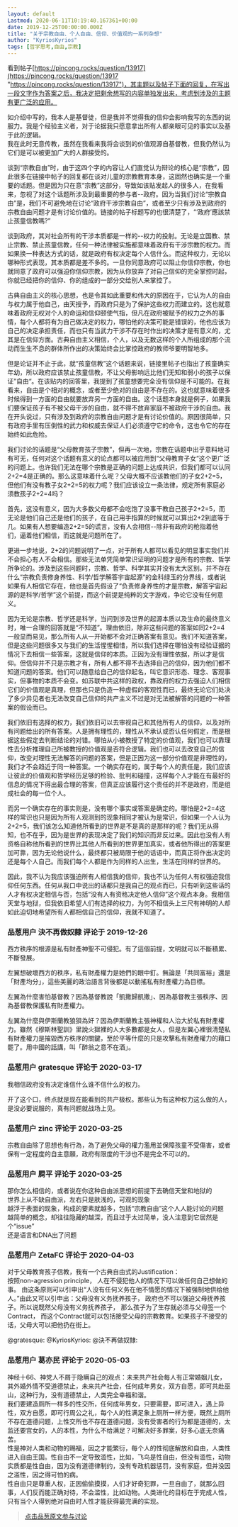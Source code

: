 ```yaml
---
layout: default
Lastmod: 2020-06-11T10:19:40.167361+00:00
date: 2019-12-25T00:00:00.000Z
title: "关于宗教自由、个人自由、信仰、价值观的一系列杂想"
author: "KyriosKyrios"
tags: [哲学思考,自由,宗教]
---
```


看到帖子[https://pincong.rocks/question/13917](https://pincong.rocks/question/13917 "https://pincong.rocks/question/13917")，其主题以及帖子下面的回复，在写出一段文字作为答案之后，我决定把剩余想写的内容单独发出来，考虑到涉及的主题有更广泛的应用。  
  
如介绍中写的，我本人是基督徒，但是我并不觉得我的信仰会影响我写的东西的说服力。我是个经验主义者，对于论据我只愿意拿出所有人都亲眼可见的事实以及基于此的逻辑。  
我在此时无意传教，虽然在我看来我将会谈到的价值观源自基督教，但我仍然认为它们是可以被更加广大的人群接受的。  
  
谈到“宗教自由”时，由于这四个字的内容让人们直觉认为辩论的核心是“宗教”，因此很多在链接中帖子的回复都在谈对儿童的宗教教育本身，这固然也确实是一个重要的话题。但是因为只在意“宗教”这部分，导致如该贴发起人的很多人，在我看来，忽视了对这个话题所涉及到最重要的参与者--政府。因为当我们讨论“宗教自由”是，我们不可避免地在讨论“政府干涉宗教自由”，或者至少只有涉及到政府的宗教自由问题才是有讨论价值的。链接的帖子标题写的也很清楚了，“‘政府’應該禁止孩童信教嗎?”  
  
谈到政府，其对社会所有的干涉本质都是一样的--权力的投射。无论是立国教、禁止宗教、禁止孩童信教，任何一种法律被实施都意味着政府有干涉宗教的权力。而如果换一种表达方式的话，就是政府有权决定每个人信什么。而这种权力，无论以哪种形式表现，其本质都是差不多的。一旦你同意政府可以阻止你信仰宗教，你也就同意了政府可以强迫你信仰宗教，因为从你放弃了对自己信仰的完全掌控时起，你就已经把你的信仰、你的组成的一部分交给别人来掌控了。  
  
古典自由主义的核心思想，也是令其如此重要和伟大的原因在于，它认为人的自由与权力属于他自己，由天授予，而政府只是为了保护这些权力而建立的。这也就意味着政府无权对个人的命运和信仰颐使气指，但凡在政府被赋予的权力之外的事情，每个人都将有为自己做决定的权力，哪怕他的决策可能是错误的，他也应该为自己的决定承担责任，而也只有当武力干涉不存在时作出的决策才是有意义的，尤其是在信仰方面。古典自由主义相信，个人，以及无数这样的个人所组成的那个流动而生生不息的群体所作出的决策始终会比掌控政府的教师爷要明智地多。  
  
但是论证并不止于此，就“孩童信教”这个话题来说，链接里帖子也指出了孩童确实年幼，所以政府应该禁止孩童信教，不让父母影响远比他们无知和弱小的孩子以保证”自由“。在该贴内的回答里，我提到了孩童想要完全没有信仰是不可能的。在我看来，自由是个相对的概念，或者至少绝对的自由是不存在的。这也就意味着很多时候得到一方面的自由就要放弃另一方面的自由。这个话题本身就是例子，如果我们要保证孩子有不被父母干涉的自由，就不得不放弃家庭不被政府干涉的自由。我在开头说过，只有涉及到政府的宗教自由问题才是有讨论价值的。原因很简单，只有政府手里有压倒性的武力和权威去保证人们必须遵守它的命令，这也令它的存在始终如此危险。  
  
我们讨论的话题是“父母教育孩子宗教”，但再一次地，宗教在话题中出乎意料地可有可无，任何对这个话题有意义的论点都可以被应用到“父母教育子女“这个更广泛的问题上。也许我们无法在哪个宗教是正确的问题上达成共识，但我们都可以认同2+2=4是正确的。那么这意味着什么呢？父母大概不应该教他们的子女2+2=5，但他们有没有教子女2+2=5的权力呢？我们应该设立一条法律，规定所有家庭必须教孩子2+2=4吗？  
  
首先，这没有意义，因为大多数父母都不会吃饱了没事干教自己孩子2+2=5，而无论是他们自己还是他们的孩子，在自己用手指算的时候就可以算出2+2到底等于几。如果有人想要编造2+2=5的谎言，没有人会相信--除非有政府的枪指着他们，逼着他们相信，而这就是问题所在了。  
  
更进一步地说，2+2的问题说明了一点，对于所有人都可以看见的明显事实我们并不会担心有人不会相信。那些无法单凭简单常识证明的问题才是所有的宗教、哲学所争论的。涉及到这些问题时，宗教、哲学、科学其实并没有太大区别。并不存在什么“宗教负责修身养性、科学/哲学解答宇宙起源“的金科绿玉的分界线，或者说如果有人相信它存在，他也是首先假设了“负责修身养性的才是宗教，解答宇宙起源的是科学/哲学”这个前提，而这个前提是纯粹的文字游戏，争论它没有任何意义。  
  
因为无论是宗教、哲学还是科学，当问到涉及世界的起源本质以及生命的最终意义时，唯一合理的回答就是“不知道”。理由依旧，除非这些问题的答案如同2+2=4一般显而易见，那么所有人从一开始都不会对正确答案有意见。我们不知道答案，但是这些问题很多又与我们的生活惺惺相惜，所以我们选择在哪怕没有经验证据的情况下去相信一些答案，这就是信仰的本质。正因为没有理性依据，所以才是信仰。但信仰并不只是宗教才有，所有人都不得不去选择自己的信仰，因为他们都不知道问题的答案。他们可以随意给自己的信仰起名，叫它意识形态、理念、客观事实，但事物的本质不会变。如苏联中共这样的政权，靠政府的权力去强迫人们相信它们的价值观是真理，但那也只是伪造一种虚假的客观性而已，最终无论它们处决了多少异见者也无法改变自己信仰的共产主义不过是对无法被解答的问题的一种答案的假设而已。  
  
我们依旧有选择的权力，我们依旧可以去审视自己和其他所有人的信仰，以及对所有问题给出的所有答案。人是拥有理性的，理性从不承认或否认任何假定，而是根据这些假定去判断结论的对错。哪怕从小被教授了特定的价值观，我们也可以靠理性去分析推理自己所被教授的价值观是否符合逻辑。我们也可以去改变自己的信仰，改变对理性无法解答的问题的答案，但是正因为这一部分价值观是非理性的，我们才不会趋近于同一种答案。一个确实存在的，属于每个人的责任是，我们应该让彼此的价值观和哲学经历足够的检验、批判和碰撞，这样每个人才能在有最好的信息的情况下得出最合理的答案，但真正应该履行这个责任的并不是政府，而是组成社会的每一位个人。  
  
而另一个确实存在的事实则是，没有哪个事实或答案是确定的。哪怕是2+2=4这样的常识也只是因为所有人观测到的现象相同才被认为是常识，但如果一个人认为2+2=5，我们该怎么知道他所看到的世界是不是真的是那样的呢？我们无从得知，也不在乎，因为是世界的表现决定了我们的知识而非反过来。因此也没有人有资格自称他所看到的世界比其他人所看到的世界更加真实，或者他所得出的答案更加可靠，因为无论他说什么，最终都只被局限于他的话语中，而真正将作出决定的还是每个人自己。而我们每个人都是作为同样的人出生，生活在同样的世界的。  
  
因此，我不认为我应该强迫所有人相信我的信仰，我也不认为任何人有权强迫我信仰任何东西。任何从我口中说出的话都只是我自己的观点而已，只有听到这些话的人才有权决定相信与否，包括“没有人有资格决定他人信仰”这个观点本身。我相信天堂与地狱，但我依旧希望人们有选择的权力，为何不相信头上三尺有神明的人却如此迫切地希望所有人都相信自己的信仰，我就不知道了。

            
### 品葱用户 **決不再做奴隸** 评论于 2019-12-26
        
西方秩序的根源是私有財產神聖不可侵犯。有了這個前提，文明就可以不斷積累、不斷發展。  
  
左翼想破壞西方的秩序，私有財產權力是她們的眼中釘。無論是「共同富裕」還是「財產均分」，這些美麗的政治語言背後都是以動搖私有財產權力為目標。  
  
左翼為什麼害怕基督教？因為基督教說「凱撒歸凱撒」、因為基督教主張秩序、因為基督教保護私有財產權力。  
  
左翼為什麼與伊斯蘭教狼狽為奸？因為伊斯蘭教主張神權和人治大於私有財產權力。雖然《穆斯林聖訓》里說火獄裡的人大多數都是女人，但是左翼心裡很清楚私有財產權力是摧毀西方秩序的關鍵，至於平等什麼的只是攻擊私有財產權力的藉口罷了。用中國的話講，叫「醉翁之意不在酒」。
        


            
### 品葱用户 **gratesque** 评论于 2020-03-17
        
我相信政府没有决定谁信什么谁不信什么的权力。  
  
开了这个口，终点就是现在能看到的共产极权。那些认为有这种权力这么做的人，是没必要说服的，真有问题就战场上见。
        


            
### 品葱用户 **zinc** 评论于 2020-03-25
        
宗教自由除了思想也有行為，為了避免父母的權力濫用並保障孩童不受傷害，或者保有一定程度的自主意願，政府有限度的干涉也不是完全不可以的。
        


            
### 品葱用户 **屙平** 评论于 2020-03-25
        
那你怎么相信的，或者说在你这种自由派思想的前提下去确信天堂和地狱的  
世界上从不缺自由派，左右只是肤浅的，可观的现象  
越浮于表面的现象，构成的要素就越多，包括“宗教自由”这个人人能讨论的问题  
越简单的概念，却往往隐藏的越深，而且过于太过简单，没人注意到它居然是个“issue”  
还是语言和DNA出了问题
        


            
### 品葱用户 **ZetaFC** 评论于 2020-04-03
        
对于父母教育孩子信教，我有一个古典自由式的Justification：  
按照non-agression principle， 人在不侵犯他人的情况下可以做任何自己想做的事。 由这条原则可以引申出“人没有任何义务在他不情愿的情况下被强制地供给他人。”由此又可以引申出：父母没有义务抚养孩子， 政府也不可以强迫父母抚养孩子。所以说既然父母没有义务抚养孩子， 那么孩子为了生存就必须与父母签一个Contract， 而这个Contract就可以包括接受父母的宗教教育。如果孩子不接受的话，父母大可以把他扔在街上。  
  
@gratesque: @KyriosKyrios: @決不再做奴隸:
        


            
### 品葱用户 **葛亦民** 评论于 2020-05-03
        
神经十66、神党人不屑于隐瞒自己的观点：未来共产社会每人有正常婚姻儿女，其外婚外情不受道德禁止，未来共产社会，任何成年男女，双方自愿，即可共赴巫山，这种行为，没有道德禁止，人类完全幸福和谐。  
我们要建造厕所一样多的性交所，任何成年男女，只要需要，即可进入，遇上异性，双方自愿，即可行周公之礼，每个人的性满足象上厕所一样方便，既然上厕所不存在道德问题，上性交所也不存在道德问题，没有受害者的行为都是道德的，太监还要宫女的，人的本性，为什么不给满足？可解决好多罪案，好多心底无奈痛苦。  
性是神对人类和动物的赐福，因之才能繁衍，每个人的性彻底解放和自由，人类性进入自由王国。性自由不一定导致滥性，比如，飞鸟是性自由，但没有滥性，动物实质都是性自由，因为没有道德律制约，没有专政机器惩罚，没有家庭，但并没因之滥性，因之得可怕的病。  
性自由只是尊重人权，正因偷偷摸摸，人们才好奇犯罪，一旦自由了，就那么回事，人们反而能正确对待，不会滥性，比如动物。人类进化的目标在于完成人性，只有当个人得到绝对自由时人性才能获得最完满的实现。
        






> [点击品葱原文参与讨论](https://pincong.rocks/article/11412)

